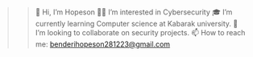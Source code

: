 >> 👋 Hi, I’m Hopeson
>> 🧑‍💻 I’m interested in Cybersecurity
>> 🎓 I’m currently learning Computer science at Kabarak university.
>> 🔐 I’m looking to collaborate on security projects.
>> 📫 How to reach me: benderihopeson281223@gmail.com

<!---
Hopeson281223/Hopeson281223 is a ✨ special ✨ repository because its `README.md` (this file) appears on your GitHub profile.
You can click the Preview link to take a look at your changes.
--->
